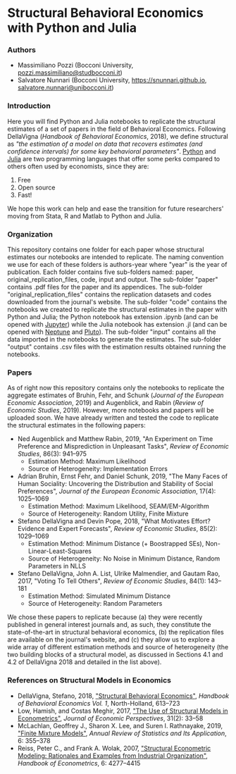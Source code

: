 # Structural Behavioral Economics with Python and Julia

### Authors

- Massimiliano Pozzi (Bocconi University, pozzi.massimiliano@studbocconi.it)
- Salvatore Nunnari (Bocconi University, https://snunnari.github.io, salvatore.nunnari@unibocconi.it)

### Introduction

Here you will find Python and Julia notebooks to replicate the structural estimates of a set of papers in the field of Behavioral Economics. Following DellaVigna (*Handbook of Behavioral Economics*, 2018), we define structural as *"the estimation of a model on data that recovers estimates (and confidence intervals) for some key behavioral parameters"*. [Python](https://www.python.org) and [Julia](https://julialang.org) are two programming languages that offer some perks compared to others often used by economists, since they are:

1. Free
2. Open source 
3. Fast!

We hope this work can help and ease the transition for future researchers' moving from Stata, R and Matlab to Python and Julia.

### Organization

This repository contains one folder for each paper whose structural estimates our notebooks are intended to replicate. The naming convention we use for each of these folders is authors-year where "year" is the year of publication. Each folder contains five sub-folders named: paper, original_replication_files, code, input and output. The sub-folder "paper" contains .pdf files for the paper and its appendices. The sub-folder "original_replication_files" contains the replication datasets and codes downloaded from the journal's website. The sub-folder "code" contains the notebooks we created to replicate the structural estimates in the paper with Python and Julia; the Python notebook has extension .ipynb (and can be opened with [Jupyter](https://jupyter.org)) while the Julia notebook has extension .jl (and can be opened with [Neptune](https://github.com/compleathorseplayer/Neptune.jl) and [Pluto](https://github.com/fonsp/Pluto.jl)). The sub-folder "input" contains all the data imported in the notebooks to generate the estimates. The sub-folder "output" contains .csv files with the estimation results obtained running the notebooks.

### Papers

As of right now this repository contains only the notebooks to replicate the aggregate estimates of Bruhin, Fehr, and Schunk (*Journal of the European Economic Association*, 2019) and Augenblick, and Rabin (*Review of Economic Studies*, 2019). However, more notebooks and papers will be uploaded soon. We have already written and tested the code to replicate the structural estimates in the following papers: 

- Ned Augenblick and Matthew Rabin, 2019, "An Experiment on Time Preference and Misprediction in Unpleasant Tasks", *Review of Economic Studies*, 86(3): 941&ndash;975
	- Estimation Method: Maximum Likelihood
	- Source of Heterogeneity: Implementation Errors
- Adrian Bruhin, Ernst Fehr, and Daniel Schunk, 2019, "The Many Faces of Human Sociality: Uncovering the Distribution and Stability of Social Preferences", *Journal of the European Economic Association*, 17(4): 1025&ndash;1069
	- Estimation Method: Maximum Likelihood, SEAM/EM-Algorithm
	- Source of Heterogeneity: Random Utility, Finite Mixture
- Stefano DellaVigna and Devin Pope, 2018, "What Motivates Effort? Evidence and Expert Forecasts", *Review of Economic Studies*, 85(2): 1029&ndash;1069
	- Estimation Method: Minimum Distance (+ Boostrapped SEs), Non-Linear-Least-Squares
	- Source of Heterogeneity: No Noise in Minimum Distance, Random Parameters in NLLS
- Stefano DellaVigna, John A. List, Ulrike Malmendier, and Gautam Rao, 2017, "Voting To Tell Others", *Review of Economic Studies*, 84(1): 143&ndash;181
	- Estimation Method: Simulated Minimum Distance
	- Source of Heterogeneity: Random Parameters			

We chose these papers to replicate because (a) they were recently published in general interest journals and, as such, they constitute the state-of-the-art in structural behavioral economics, (b) the replication files are available on the journal's website, and (c) they allow us to explore a wide array of different estimation methods and source of heterogeneity (the two building blocks of a structural model, as discussed in Sections 4.1 and 4.2 of DellaVigna 2018 and detailed in the list above).
 
 ### References on Structural Models in Economics
 
 - DellaVigna, Stefano, 2018, ["Structural Behavioral Economics"](http://snunnari.github.io/dellavigna.pdf), *Handbook of Behavioral Economics Vol. 1*, North-Holland, 613&ndash;723
 - Low, Hamish, and Costas Meghir, 2017, ["The Use of Structural Models in Econometrics"](http://snunnari.github.io/low.pdf), *Journal of Economic Perspectives*, 31(2): 33&ndash;58
 - McLachlan, Geoffrey J., Sharon X. Lee, and Suren I. Rathnayake, 2019, ["Finite Mixture Models"](http://snunnari.github.io/mclachlan.pdf), *Annual Review of Statistics and Its Application*, 6: 355&ndash;378
 - Reiss, Peter C., and Frank A. Wolak, 2007, ["Structural Econometric Modeling: Rationales and Examples from Industrial Organization"](http://snunnari.github.io/reiss.pdf), *Handbook of Econometrics*, 6: 4277&ndash;4415
